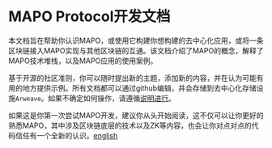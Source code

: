 # MAPO Protocol开发文档

本文档旨在帮助你认识MAPO，或使用它构建你想构建的去中心化应用，或将一条区块链接入MAPO实现与其他区块链的互通。该文档介绍了MAPO的概念，解释了MAPO技术堆栈，以及MAPO应用的使用案例。

基于开源的社区准则，你可以随时提出新的主题，添加新的内容，并在认为可能有用的地方提供示例。所有文档都可以通过github编辑，并会存储到去中心化存储设施`Arweave`。如果不确定如何操作，请遵循[说明进行](docs/editing-markdown.md)。

如果这是你第一次尝试MAPO开发，建议你从头开始阅读，这不仅可以让你更好的熟悉MAPO，其中涉及区块链底层的技术以及ZK等内容，也会让你对点对点的代码信任有一个全新的认识。[english](https://mapo.gitbook.io/docs-en/)

